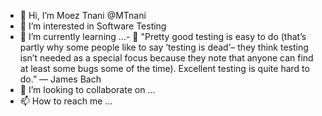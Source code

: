 - 👋 Hi, I’m Moez Tnani @MTnani
- 👀 I’m interested in Software Testing
- 🌱 I’m currently learning ...- 🌱 "Pretty good testing is easy to do (that’s partly why some people like to say ‘testing is dead’– they think testing isn’t needed as a special focus because they note that anyone can find at least some bugs some of the time). Excellent testing is quite hard to do.” — James Bach
- 💞️ I’m looking to collaborate on ...
- 📫 How to reach me ...

<!---
MTnani/MTnani is a ✨ special ✨ repository because its `README.md` (this file) appears on your GitHub profile.
You can click the Preview link to take a look at your changes.
--->
